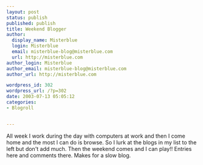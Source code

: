 ```yaml
---
layout: post
status: publish
published: publish
title: Weekend Blogger
author:
  display_name: Misterblue
  login: Misterblue
  email: misterblue-blog@misterblue.com
  url: http://misterblue.com
author_login: Misterblue
author_email: misterblue-blog@misterblue.com
author_url: http://misterblue.com

wordpress_id: 302
wordpress_url: /?p=302
date: 2003-07-13 05:05:12
categories:
- Blogroll


---
```

<p>
All week I work during the day with computers at work and then I come home and the most I can do is browse.
So I lurk at the blogs in my list to the left but don't add much.
Then the weekend comes and I can play!!
Entries here and comments there.
Makes for a slow blog.
</p>
